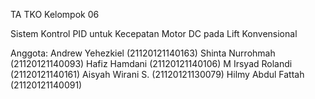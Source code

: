 TA TKO Kelompok 06

Sistem Kontrol PID untuk Kecepatan Motor DC pada Lift Konvensional

Anggota:
Andrew Yehezkiel (21120121140163)
Shinta Nurrohmah (21120121140093)
Hafiz Hamdani (21120121140106)
M Irsyad Rolandi (21120121140161)
Aisyah Wirani S. (21120121130079)
Hilmy Abdul Fattah (21120121140091)

